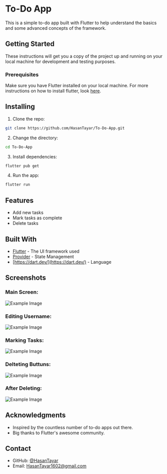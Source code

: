 # To-Do App

This is a simple to-do app built with Flutter to help understand the basics and some advanced concepts of the framework.

## Getting Started

These instructions will get you a copy of the project up and running on your local machine for development and testing purposes.

### Prerequisites

Make sure you have Flutter installed on your local machine. For more instructions on how to install flutter, look [here](https://flutter.dev/docs/get-started/install).

## Installing

1. Clone the repo:
```bash
git clone https://github.com/HasanTayar/To-Do-App.git
```
2. Change the directory:
```bash
cd To-Do-App
```
3. Install dependencies:
```bash
flutter pub get
```
4. Run the app:
```bash
flutter run
```
## Features
- Add new tasks
- Mark tasks as complete
- Delete tasks

## Built With

- [Flutter](https://flutter.dev) - The UI framework used
- [Provider](https://pub.dev/packages/provider) - State Management
- [https://dart.dev/](https://dart.dev/) - Language

## Screenshots
### Main Screen:

<img src="./ScreenShots/main.png" alt="Example Image" style="max-width:100%; height:auto;"/>

### Editing Username:

<img src="./ScreenShots/editUserName.png" alt="Example Image" style="max-width:100%; height:auto;"/>

### Marking Tasks:

<img src="./ScreenShots/MarkingTaskDone.png" alt="Example Image" style="max-width:100%; height:auto;"/>

### Delteting Buttuns:

<img src="./ScreenShots/DelteingButtons.png" alt="Example Image" style="max-width:100%; height:auto;"/>

### After Deleting:

<img src="./ScreenShots/AfterDelteing.png" alt="Example Image" style="max-width:100%; height:auto;"/>

## Acknowledgments

- Inspired by the countless number of to-do apps out there.
- Big thanks to Flutter's awesome community.

## Contact 
- GitHub: [@HasanTayar](https://github.com/HasanTayar)
- Email: [HasanTayar1602@gmail.com](mailto:HasanTayar1602@gmail.com)




